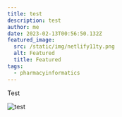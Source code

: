 ```yaml
---
title: test
description: test
author: me
date: 2023-02-13T00:56:50.132Z
featured_image:
  src: /static/img/netlify11ty.png
  alt: Featured
  title: Featured
tags:
  - pharmacyinformatics
---
```

T﻿est

![test](/static/img/eleventy-neat-starter.png "test")